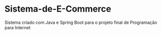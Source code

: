 # Sistema-de-E-Commerce
Sistema criado com Java e Spring Boot para o projeto final de Programação para Internet
